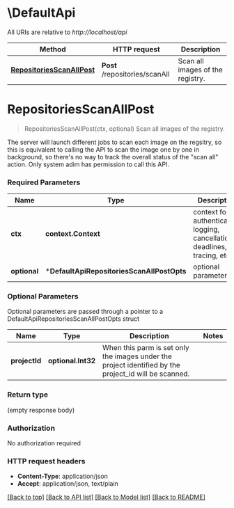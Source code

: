 # \DefaultApi

All URIs are relative to *http://localhost/api*

Method | HTTP request | Description
------------- | ------------- | -------------
[**RepositoriesScanAllPost**](DefaultApi.md#RepositoriesScanAllPost) | **Post** /repositories/scanAll | Scan all images of the registry.


# **RepositoriesScanAllPost**
> RepositoriesScanAllPost(ctx, optional)
Scan all images of the registry.

The server will launch different jobs to scan each image on the regsitry, so this is equivalent to calling  the API to scan the image one by one in background, so there's no way to track the overall status of the \"scan all\" action.  Only system adim has permission to call this API.   

### Required Parameters

Name | Type | Description  | Notes
------------- | ------------- | ------------- | -------------
 **ctx** | **context.Context** | context for authentication, logging, cancellation, deadlines, tracing, etc.
 **optional** | ***DefaultApiRepositoriesScanAllPostOpts** | optional parameters | nil if no parameters

### Optional Parameters
Optional parameters are passed through a pointer to a DefaultApiRepositoriesScanAllPostOpts struct

Name | Type | Description  | Notes
------------- | ------------- | ------------- | -------------
 **projectId** | **optional.Int32**| When this parm is set only the images under the project identified by the project_id will be scanned. | 

### Return type

 (empty response body)

### Authorization

No authorization required

### HTTP request headers

 - **Content-Type**: application/json
 - **Accept**: application/json, text/plain

[[Back to top]](#) [[Back to API list]](../README.md#documentation-for-api-endpoints) [[Back to Model list]](../README.md#documentation-for-models) [[Back to README]](../README.md)

